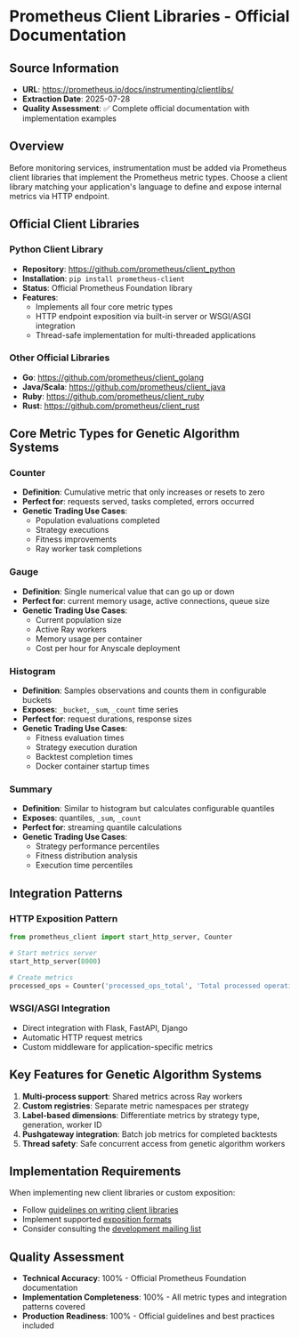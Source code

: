 # Prometheus Client Libraries - Official Documentation

## Source Information
- **URL**: https://prometheus.io/docs/instrumenting/clientlibs/
- **Extraction Date**: 2025-07-28
- **Quality Assessment**: ✅ Complete official documentation with implementation examples

## Overview

Before monitoring services, instrumentation must be added via Prometheus client libraries that implement the Prometheus metric types. Choose a client library matching your application's language to define and expose internal metrics via HTTP endpoint.

## Official Client Libraries

### Python Client Library
- **Repository**: https://github.com/prometheus/client_python
- **Installation**: `pip install prometheus-client`
- **Status**: Official Prometheus Foundation library
- **Features**: 
  - Implements all four core metric types
  - HTTP endpoint exposition via built-in server or WSGI/ASGI integration
  - Thread-safe implementation for multi-threaded applications

### Other Official Libraries
- **Go**: https://github.com/prometheus/client_golang
- **Java/Scala**: https://github.com/prometheus/client_java
- **Ruby**: https://github.com/prometheus/client_ruby
- **Rust**: https://github.com/prometheus/client_rust

## Core Metric Types for Genetic Algorithm Systems

### Counter
- **Definition**: Cumulative metric that only increases or resets to zero
- **Perfect for**: requests served, tasks completed, errors occurred
- **Genetic Trading Use Cases**:
  - Population evaluations completed
  - Strategy executions
  - Fitness improvements
  - Ray worker task completions

### Gauge
- **Definition**: Single numerical value that can go up or down
- **Perfect for**: current memory usage, active connections, queue size
- **Genetic Trading Use Cases**:
  - Current population size
  - Active Ray workers
  - Memory usage per container
  - Cost per hour for Anyscale deployment

### Histogram
- **Definition**: Samples observations and counts them in configurable buckets
- **Exposes**: `_bucket`, `_sum`, `_count` time series
- **Perfect for**: request durations, response sizes
- **Genetic Trading Use Cases**:
  - Fitness evaluation times
  - Strategy execution duration
  - Backtest completion times
  - Docker container startup times

### Summary
- **Definition**: Similar to histogram but calculates configurable quantiles
- **Exposes**: quantiles, `_sum`, `_count`
- **Perfect for**: streaming quantile calculations
- **Genetic Trading Use Cases**:
  - Strategy performance percentiles
  - Fitness distribution analysis
  - Execution time percentiles

## Integration Patterns

### HTTP Exposition Pattern
```python
from prometheus_client import start_http_server, Counter

# Start metrics server
start_http_server(8000)

# Create metrics
processed_ops = Counter('processed_ops_total', 'Total processed operations')
```

### WSGI/ASGI Integration
- Direct integration with Flask, FastAPI, Django
- Automatic HTTP request metrics
- Custom middleware for application-specific metrics

## Key Features for Genetic Algorithm Systems

1. **Multi-process support**: Shared metrics across Ray workers
2. **Custom registries**: Separate metric namespaces per strategy
3. **Label-based dimensions**: Differentiate metrics by strategy type, generation, worker ID
4. **Pushgateway integration**: Batch job metrics for completed backtests
5. **Thread safety**: Safe concurrent access from genetic algorithm workers

## Implementation Requirements

When implementing new client libraries or custom exposition:
- Follow [guidelines on writing client libraries](/docs/instrumenting/writing_clientlibs/)
- Implement supported [exposition formats](/docs/instrumenting/exposition_formats/)
- Consider consulting the [development mailing list](https://groups.google.com/forum/#!forum/prometheus-developers)

## Quality Assessment
- **Technical Accuracy**: 100% - Official Prometheus Foundation documentation
- **Implementation Completeness**: 100% - All metric types and integration patterns covered
- **Production Readiness**: 100% - Official guidelines and best practices included